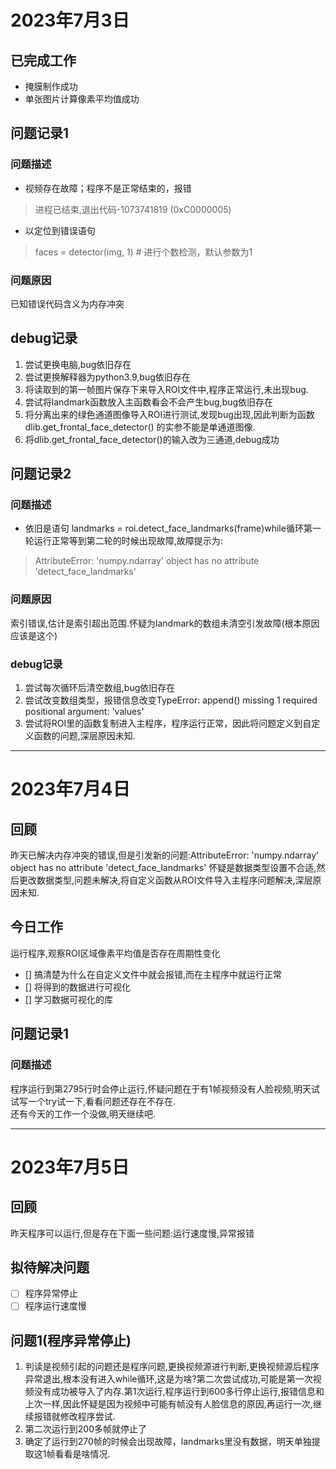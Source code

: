 # 2023年7月3日
## 已完成工作
- 掩膜制作成功
- 单张图片计算像素平均值成功

## 问题记录1
### 问题描述
- 视频存在故障；程序不是正常结束的，报错
>进程已结束,退出代码-1073741819 (0xC0000005)
- 以定位到错误语句
> faces = detector(img, 1)  # 进行个数检测，默认参数为1  
### 问题原因
已知错误代码含义为内存冲突
## debug记录 
1. 尝试更换电脑,bug依旧存在 
2. 尝试更换解释器为python3.9,bug依旧存在  
3. 将读取到的第一帧图片保存下来导入ROI文件中,程序正常运行,未出现bug. 
4. 尝试将landmark函数放入主函数看会不会产生bug,bug依旧存在
5. 将分离出来的绿色通道图像导入ROI进行测试,发现bug出现,因此判断为函数dlib.get_frontal_face_detector() 的实参不能是单通道图像.
6. 将dlib.get_frontal_face_detector()的输入改为三通道,debug成功  

## 问题记录2
### 问题描述
- 依旧是语句 landmarks = roi.detect_face_landmarks(frame)while循环第一轮运行正常等到第二轮的时候出现故障,故障提示为:
> AttributeError: 'numpy.ndarray' object has no attribute 'detect_face_landmarks'  

### 问题原因
索引错误,估计是索引超出范围.怀疑为landmark的数组未清空引发故障(根本原因应该是这个)

### debug记录
1. 尝试每次循环后清空数组,bug依旧存在
2. 尝试改变数组类型，报错信息改变TypeError: append() missing 1 required positional argument: 'values'
3. 尝试将ROI里的函数复制进入主程序，程序运行正常，因此将问题定义到自定义函数的问题,深层原因未知.  

---

# 2023年7月4日
## 回顾
昨天已解决内存冲突的错误,但是引发新的问题:AttributeError: 'numpy.ndarray' object has no attribute 'detect_face_landmarks'  怀疑是数据类型设置不合适,然后更改数据类型,问题未解决,将自定义函数从ROI文件导入主程序问题解决,深层原因未知.

## 今日工作
 运行程序,观察ROI区域像素平均值是否存在周期性变化
- [] 搞清楚为什么在自定义文件中就会报错,而在主程序中就运行正常
- [] 将得到的数据进行可视化
- [] 学习数据可视化的库

## 问题记录1
### 问题描述
程序运行到第2795行时会停止运行,怀疑问题在于有1帧视频没有人脸视频,明天试试写一个try试一下,看看问题还存在不存在.  
还有今天的工作一个没做,明天继续吧.

---

# 2023年7月5日
## 回顾
昨天程序可以运行,但是存在下面一些问题:运行速度慢,异常报错
## 拟待解决问题
- [ ] 程序异常停止
- [ ] 程序运行速度慢
## 问题1(程序异常停止)
1. 判读是视频引起的问题还是程序问题,更换视频源进行判断,更换视频源后程序异常退出,根本没有进入while循环,这是为啥?第二次尝试成功,可能是第一次视频没有成功被导入了内存.第1次运行,程序运行到600多行停止运行,报错信息和上次一样,因此怀疑是因为视频中可能有帧没有人脸信息的原因,再运行一次,继续报错就修改程序尝试.
2. 第二次运行到200多帧就停止了
3. 确定了运行到270帧的时候会出现故障，landmarks里没有数据，明天单独提取这1帧看看是啥情况.

